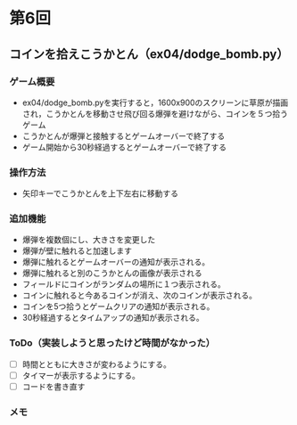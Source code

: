 # 第6回
## コインを拾えこうかとん（ex04/dodge_bomb.py）
### ゲーム概要
- ex04/dodge_bomb.pyを実行すると，1600x900のスクリーンに草原が描画され，こうかとんを移動させ飛び回る爆弾を避けながら、コインを５つ拾うゲーム
- こうかとんが爆弾と接触するとゲームオーバーで終了する
- ゲーム開始から30秒経過するとゲームオーバーで終了する
### 操作方法
- 矢印キーでこうかとんを上下左右に移動する
### 追加機能
- 爆弾を複数個にし、大きさを変更した
- 爆弾が壁に触れると加速します
- 爆弾に触れるとゲームオーバーの通知が表示される。
- 爆弾に触れると別のこうかとんの画像が表示される
- フィールドにコインがランダムの場所に１つ表示される。
- コインに触れると今あるコインが消え、次のコインが表示される。
- コインを5つ拾うとゲームクリアの通知が表示される。
- 30秒経過するとタイムアップの通知が表示される。
### ToDo（実装しようと思ったけど時間がなかった）
- [ ] 時間とともに大きさが変わるようにする。
- [ ] タイマーが表示するようにする。
- [ ] コードを書き直す
### メモ